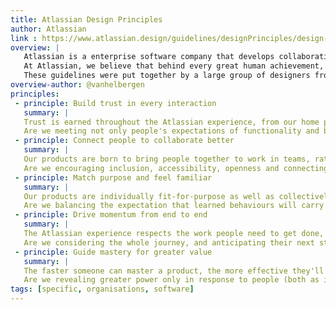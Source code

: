 ```yaml
---
title: Atlassian Design Principles
author: Atlassian
link : https://www.atlassian.design/guidelines/designPrinciples/design-principles
overview: |
   Atlassian is a enterprise software company that develops collaboration software. It is best known for its issue tracking application, Jira, and its team collaboration product, Confluence.
   At Atlassian, we believe that behind every great human achievement, there is a team. We create software to help unlock the power of teamwork and continuously try make our products, websites and integrations better at helping people and teams be more effective.
   These guidelines were put together by a large group of designers from across the organisation to help scale our design craft and to enable designers to create digital experiences that unleash the potential in any team. 
overview-author: @vanhelbergen
principles:
 - principle: Build trust in every interaction
   summary: |
   Trust is earned throughout the Atlassian experience, from our home page to a build's status page. Through the routine tasks and the infrequent. Through the simple and the complicated. In how we respect people's privacy and keep their data private. We follow convention where appropriate, and introduce changes to our products carefully.
   Are we meeting not only people's expectations of functionality and behaviour, but also expectations of reliability, error prevention and recovery, speed, and security in every interaction?
 - principle: Connect people to collaborate better
   summary: |
   Our products are born to bring people together to work in teams, rather than just as individuals. They are as accessible as possible, for any context or range of ability, temporary or permanent. They are as inclusive as possible, increasing confidence to contribute to the team next door or the team across the globe. They are as open as possible, for teams to discover, access, understand, contribute to and share work wherever appropriate.
   Are we encouraging inclusion, accessibility, openness and connecting people to each other and their work?
 - principle: Match purpose and feel familiar
   summary: |
   Our products are individually fit-for-purpose as well as collectively harmonious, with each other as well as other products that people use. Although there's a persistent visual and behavioural similarity, they adapt to people's devices and contexts, rather than being consistent for the sake of consistency.
   Are we balancing the expectation that learned behaviours will carry across products, with the need to adapt appearance and functionality to be more effective?
 - principle: Drive momentum from end to end
   summary: |
   The Atlassian experience respects the work people need to get done, and knows when to advise and when to get out of the way. It considers the progress already made, offers better ways to work, connects the dots between stages of work and the work itself (for example pages, specs, issues and code). It celebrates what’s done, and nudges action on tasks, builds, sprints and drafts.
   Are we considering the whole journey, and anticipating their next step?
 - principle: Guide mastery for greater value
   summary: |
   The faster someone can master a product, the more effective they'll be when they're using that product. Our products are satisfying to master, from the first evaluation through to complex configuration, from onboarding to upgrading, whether doing a task for the first time or after a long time. They gracefully reveal depth over time, and enable discovery over time, as teams' challenges grow. This is always done in a way that keeps people focused on their work, and not how to make our products work.
   Are we revealing greater power only in response to people (both as individuals and teams) needing it?
tags: [specific, organisations, software]   
---
```

